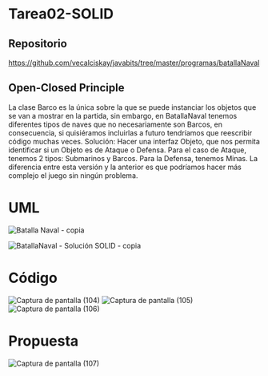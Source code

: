 # Tarea02-SOLID

## Repositorio 

https://github.com/vecalciskay/javabits/tree/master/programas/batallaNaval

## Open-Closed Principle

La clase Barco es la única sobre la que se puede instanciar los objetos que se van a mostrar en la partida, sin embargo, en BatallaNaval tenemos diferentes tipos de naves que no necesariamente son Barcos, en consecuencia, si quisiéramos incluirlas a futuro tendríamos que reescribir código muchas veces.
Solución:
Hacer una interfaz Objeto, que nos permita identificar si un Objeto es de Ataque o Defensa. Para el caso de Ataque, tenemos 2 tipos: Submarinos y Barcos. Para la Defensa, tenemos Minas. La diferencia entre esta versión y la anterior es que podríamos hacer más complejo el juego sin ningún problema.

# UML

![Batalla Naval - copia](https://user-images.githubusercontent.com/33163800/123380881-9c879600-d555-11eb-9645-47f3d90511d1.png)


![BatallaNaval - Solución SOLID - copia](https://user-images.githubusercontent.com/33163800/123381033-cccf3480-d555-11eb-9674-bdb6fd0a8b2f.png)

# Código

![Captura de pantalla (104)](https://user-images.githubusercontent.com/33163800/123381372-46ffb900-d556-11eb-8ec2-6bf009bdd734.png)
![Captura de pantalla (105)](https://user-images.githubusercontent.com/33163800/123381376-47984f80-d556-11eb-9231-f3ded444658e.png)
![Captura de pantalla (106)](https://user-images.githubusercontent.com/33163800/123381379-4830e600-d556-11eb-8163-269378013088.png)

# Propuesta


![Captura de pantalla (107)](https://user-images.githubusercontent.com/33163800/123382202-474c8400-d557-11eb-956c-be786bfd601f.png)



